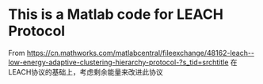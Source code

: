 # This is a Matlab code for LEACH Protocol
From https://cn.mathworks.com/matlabcentral/fileexchange/48162-leach--low-energy-adaptive-clustering-hierarchy-protocol-?s_tid=srchtitle
在LEACH协议的基础上，考虑剩余能量来改进此协议
